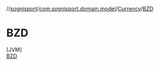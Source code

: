 //[sognisport](../../../../index.md)/[com.sognisport.domain.model](../../index.md)/[Currency](../index.md)/[BZD](index.md)

# BZD

[JVM]\
[BZD](index.md)
